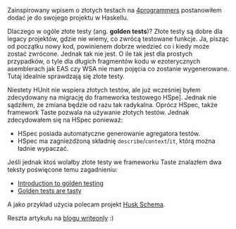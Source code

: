 Zainspirowany wpisem o złotych testach na [4programmers](https://4programmers.net/Mikroblogi/View/90241) postanowiłem dodać je do swojego projektu w Haskellu.

Dlaczego w ogóle złote testy (ang. **golden tests**)? Złote testy są dobre dla legacy projektów, gdzie nie wiemy, co zwrócą testowane funkcje. Ja,
pisząc od początku nowy kod, powinienem dobrze wiedzieć co i kiedy może zostać zwrócone. Jednak tak nie jest.
O ile tak jest dla prostych przypadków, o tyle dla długich fragmentów kodu w ezoterycznych asemblerach jak EAS czy WSA nie mam pojęcia co zostanie wygenerowane.
Tutaj idealnie sprawdzają się złote testy.

Niestety HUnit nie wspiera złotych testów, ale już wcześniej byłem zdecydowany na migrację do frameworka testowego HSpe].
Jednak nie sądziłem, że zmiana będzie od razu tak radykalna. Oprócz HSpec, także framework Taste pozwala na używanie złotych testów.
Jednak zdecydowałem się na HSpec ponieważ: 
* HSpec posiada automatyczne generowanie agregatora testów. 
* HSpec ma zagnieżdżoną składnię `describe`/`context`/`it`, którą można ładnie wypaczać.

Jeśli jednak ktoś wolałby złote testy we frameworku Taste znalazłem dwa teksty poświęcone temu zagadnieniu:
* [Introduction to golden testing](https://ro-che.info/articles/2017-12-04-golden-tests)
* [Golden tests are tasty](https://kseo.github.io/posts/2016-12-15-golden-tests-are-tasty.html)

A jako przykład użycia polecam projekt [Husk Schema](https://justinethier.github.io/husk-scheme/).

Reszta artykułu na [blogu writeonly](https://writeonly.pl/haskell-eta/golden-tests#gsc.tab=0) :)

